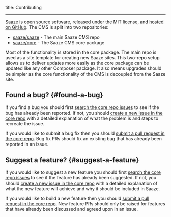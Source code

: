 title: Contributing

---

Saaze is open source software, released under the MIT license, and [hosted on GitHub](https://github.com/Saaze). The CMS is split into two repositories:

* [saaze/saaze](https://github.com/Saaze/saaze) - The main Saaze CMS repo
* [saaze/core](https://github.com/Saaze/core) - The Saaze CMS core package

Most of the functionality is stored in the core package. The main repo is used as a site template for creating new Saaze sites. This two-repo setup allows us to deliver updates more easily as the core package can be updated like any other Composer package. It also means upgrades should be simpler as the core functionality of the CMS is decoupled from the Saaze site.

## Found a bug? {#found-a-bug}

If you find a bug you should first [search the core repo issues](https://github.com/Saaze/core/issues) to see if the bug has already been reported. If not, you should [create a new issue in the core repo](https://github.com/Saaze/core/issues) with a detailed explanation of what the problem is and steps to recreate the issue.

If you would like to submit a bug fix then you should [submit a pull request in the core repo](https://github.com/Saaze/core/pulls). Bug fix PRs should fix an existing bug that has already been reported in an issue.

## Suggest a feature? {#suggest-a-feature}

If you would like to suggest a new feature you should first [search the core repo issues](https://github.com/Saaze/core/issues) to see if the feature has already been suggested. If not, you should [create a new issue in the core repo](https://github.com/Saaze/core/issues) with a detailed explanation of what the new feature will achieve and why it should be included in Saaze.

If you would like to build a new feature then you should [submit a pull request in the core repo](https://github.com/Saaze/core/pulls). New feature PRs should only be raised for features that have already been discussed and agreed upon in an issue.
